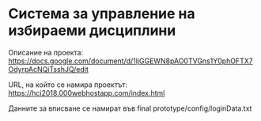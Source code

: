 <h1> Система за управление на избираеми дисциплини </h1>
<p> Описание на проекта: <a href="https://docs.google.com/document/d/1ljGGEWN8pAO0TVGns1Y0phOFTX7OdyrpAcNQiTsshJQ/edit">https://docs.google.com/document/d/1ljGGEWN8pAO0TVGns1Y0phOFTX7OdyrpAcNQiTsshJQ/edit</a></p>
<p>URL, на който се намира проектът: <a href="https://hci2018.000webhostapp.com/index.html">https://hci2018.000webhostapp.com/index.html</a></p>
<p>Данните за вписване се намират във final prototype/config/loginData.txt</p>
